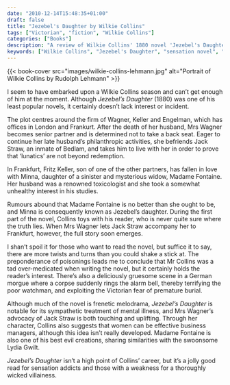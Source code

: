 ```yaml
---
date: "2010-12-14T15:48:35+01:00"
draft: false
title: "Jezebel's Daughter by Wilkie Collins"
tags: ["Victorian", "fiction", "Wilkie Collins"]
categories: ["Books"]
description: "A review of Wilkie Collins' 1880 novel 'Jezebel's Daughter,' featuring Mrs Wagner's business leadership and her redemption of Bedlam inmate Jack Straw. Discover this sensation novel's poisonous plot involving the mysterious Madame Fontaine and her daughter Minna."
keywords: ["Wilkie Collins", "Jezebel's Daughter", "sensation novel", "poisoning plot", "mental illness", "Victorian business women", "Bedlam"]
---
```


{{< book-cover src="images/wilkie-collins-lehmann.jpg" alt="Portrait of Wilkie Collins by Rudolph Lehmann" >}}

I seem to have embarked upon a Wilkie Collins season and can’t get enough of him at the moment. Although _Jezebel’s Daughter_ (1880) was one of his least popular novels, it certainly doesn’t lack interest or incident. 

The plot centres around the firm of Wagner, Keller and Engelman, which has offices in London and Frankurt. After the death of her husband, Mrs Wagner becomes senior partner and is determined not to take a back seat. Eager to continue her late husband’s philanthropic activities, she befriends Jack Straw, an inmate of Bedlam, and takes him to live with her in order to prove that ‘lunatics’ are not beyond redemption.

In Frankfurt, Fritz Keller, son of one of the other partners, has fallen in love with Minna, daughter of a sinister and mysterious widow, Madame Fontaine. Her husband was a renowned toxicologist and she took a somewhat unhealthy interest in his studies.  

Rumours abound that Madame Fontaine is no better than she ought to be, and Minna is consequently known as Jezebel’s daughter. During the first part of the novel, Collins toys with his reader, who is never quite sure where the truth lies. When Mrs Wagner lets Jack Straw accompany her to Frankfurt, however, the full story soon emerges.

I shan’t spoil it for those who want to read the novel, but suffice it to say, there are more twists and turns than you could shake a stick at. The preponderance of poisonings leads me to conclude that Mr Collins was a tad over-medicated when writing the novel, but it certainly holds the reader’s interest. There’s also a deliciously gruesome scene in a German morgue where a corpse suddenly rings the alarm bell, thereby terrifying the poor watchman, and exploiting the Victorian fear of premature burial.

Although much of the novel is frenetic melodrama, _Jezebel’s Daughter_ is notable for its sympathetic treatment of mental illness, and Mrs Wagner’s advocacy of Jack Straw is both touching and uplifting. Through her character, Collins also suggests that women can be effective business managers, although this idea isn’t really developed. Madame Fontaine is also one of his best evil creations, sharing similarities with the swoonsome Lydia Gwilt.  

_Jezebel’s Daughter_ isn’t a high point of Collins’ career, but it’s a jolly good read for sensation addicts and those with a weakness for a thoroughly wicked villainess.
